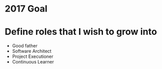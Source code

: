 # 2017 Goal
# Define roles that I wish to grow into 
* Good father
* Software Architect
* Project Executioner
* Continuous Learner

